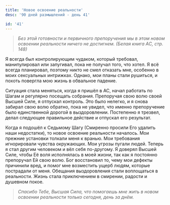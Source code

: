 ```yaml
---
title: 'Новое освоение реальности'
desc: '90 дней размышлений - день 41'

id: '41'
---
```


> _Без этой готовности и первичного препоручения мы в этом новом освоении
> реальности ничего не достигнем. (Белая книга АС, стр. 148)_

Я всегда был контролирующим чудаком, который требовал, манипулировал или
запугивал, пока не получал того, что хотел. Я всё всегда планировал, поэтому
никто не смел отказать мне, особенно в моих сексуальных интрижках. Однако, мои
планы стали рушиться, и похоть повергла мою жизнь в обвальное падение.

Ситуация стала меняться, когда я пришёл в АС, начал работать по Шагам и
регулярно посещать собрания. Препоручая свою волю своей Высшей Силе, я
отпускал контроль. Это было нелегко, и я снова забирал свою волю обратно, пока
не увидел, что именно препоручение было единственной дорогой в выздоровлении.
Постепенно я трезвел, делал следующее правильное действие и отпускал его
результат.

Когда я подошёл к Седьмому Шагу (Смиренно просили Его удалить наши
недостатки), то новое освоение реальности началось. Мои прежние установки
толкали меня к вранью. Мои требования игнорировали чувства окружающих. Мои
угрозы пугали людей. Теперь я стал другим человеком и вёл себя по-другому. Я
доверял Высшей Силе, чтобы Её воля исполнялась в моей жизни, так как я
постоянно препоручал Ей свою волю. Бог восстановил то, чему мои дефекты
причинили вред, и помог мне возместить ущерб людям, которые пострадали от
меня. Обещания выздоровления стали воплощаться в реальности. Жизнь стала
приключением в смирении, радости и душевном покое.

> _Спасибо Тебе, Высшая Сила, что помогаешь мне жить в новом освоении
> реальности только сегодня, день за днём._
